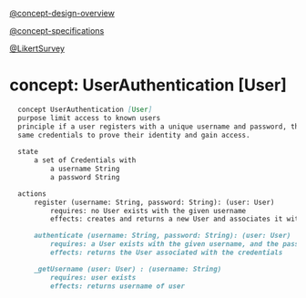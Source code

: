 [@concept-design-overview](../../background/concept-design-overview.md)

[@concept-specifications](../../background/concept-specifications.md)

[@LikertSurvey](../LikertSurvey/LikertSurvey.md)

# concept: UserAuthentication [User]

``` markdown
  concept UserAuthentication [User]
  purpose limit access to known users
  principle if a user registers with a unique username and password, they can later log in using those
  same credentials to prove their identity and gain access.
  
  state
      a set of Credentials with
          a username String
          a password String

  actions
      register (username: String, password: String): (user: User)
          requires: no User exists with the given username
          effects: creates and returns a new User and associates it with the provided username and password

      authenticate (username: String, password: String): (user: User)
          requires: a User exists with the given username, and the password matches the stored password for that User
          effects: returns the User associated with the credentials

      _getUsername (user: User) : (username: String)
          requires: user exists
          effects: returns username of user
```
